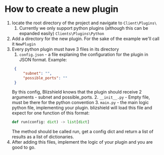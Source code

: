 # How to create a new plugin
1. locate the root directory of the project and navigate to ```Client\Plugins\```
   1. Currently we only support python plugins (although this can be expanded easily)
   ```Clients\Plugins\Python```
2. Add a directory for the new plugin. For the sake of the example we'll call it `NewPlugin`
3. Every python plugin must have 3 files in its directory
   1. `config.json` - a file explaning the configuration for the plugin in JSON format. Example:
   ```json
    {
        "subnet": "",
        "possible_ports": ""
    }
   ```
   By this config, Blizshield knows that the plugin should receive 2 arguments - subnet and possible_ports.
   2. `__init__.py` - Empty file, must be there for the python convention
   3. `main.py` - the main logic python file, implementing your plugin. blizshield will load this file and expect for one function of this format:
   ```python
   def run(config: dict) -> list[dict]
   ```
   The method should be called run, get a config dict and return a list of results as a list of dictionaries.
4. After adding this files, implement the logic of your plugin and you are good to go.